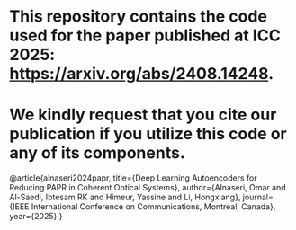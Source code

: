 # This repository contains the code used for the paper published at ICC 2025: https://arxiv.org/abs/2408.14248.

# We kindly request that you cite our publication if you utilize this code or any of its components.

@article{alnaseri2024papr,
  title={Deep Learning Autoencoders for Reducing PAPR in Coherent Optical Systems},
  author={Alnaseri, Omar and Al-Saedi, Ibtesam RK and Himeur, Yassine and Li, Hongxiang},
  journal={IEEE International Conference on Communications, Montreal, Canada},
  year={2025}
}
